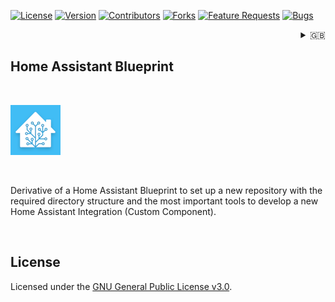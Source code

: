 [![License](https://img.shields.io/badge/License-GPLv3-green?style=plastic)](License.gpl.en.md)
[![Version](https://img.shields.io/github/v/release/nixe64/Home-Assistant-Blueprint?label=Version&style=plastic)](https://github.com/nixe64/Home-Assistant-Reloaded/releases)
[![Contributors](https://img.shields.io/github/contributors-anon/nixe64/Home-Assistant-Blueprint?label=Cuntributorse&style=plastic)](https://github.com/nixe64/Home-Assistant-Reloaded/graphs/contributors)
[![Forks](https://img.shields.io/github/forks/nixe64/Home-Assistant-Blueprint?label=Forks&style=plastic)](https://github.com/nixe64/Home-Assistant-Reloaded/network/members)
[![Feature Requests](https://img.shields.io/github/issues/nixe64/Home-Assistant-Blueprint/feature-request.svg?style=plastic&label=Feature%20Requests)](https://github.com/nixe64/Home-Assistant-Blueprint/issues?q=is%3Aopen+is%3Aissue+label%3Afeature-request+sort%3Areactions-%2B1-desc)
[![Bugs](https://img.shields.io/github/issues/nixe64/Home-Assistant-Blueprint/bug.svg?style=plastic&label=Bug%Reports)](https://github.com/nixe64/Home-Assistant-Blueprint/issues?utf8=✓&q=is%3Aissue+is%3Aopen+label%3Abug)

<div align="right">
<details>
<summary>🇬🇧</summary>
    <a href="ReadMe.md">🇩🇪 deutsch</a><br/>
    🇬🇧 english
</details>
</div>

## Home Assistant Blueprint

<br/>

[![Logo](images/hassio-icon.png)](https://aws.amazon.com/de/polly/)

<br/>

Derivative of a Home Assistant Blueprint to set up a new repository with the required directory structure and the most important tools
to develop a new Home Assistant Integration (Custom Component).

<br/>

<!--
## About The Project

<p align="center">
<a href="https://example.com"><img src="images/logo.jpg" alt="Projekt-Logo" width="348px"></a>
</p>

Derivative of the Home Assistant Integration "Amazon Polly".

<!--
### Built With

This section should list any major frameworks/libraries needed to launch your project. Leave any add-ons/plugins for the Acknowledgments section. Here are a few examples.

* [Best-README-Template](https://github.com/othneildrew/Best-README-Template)
* [Visual Studio Code](https://code.visualstudio.com/)

## Getting Started

To use this template for your own projects, just use the "Use this template" button
on GitHub or fork this repository. If you put it in your .github repo
on GitHub, the files in that repository will be used as default for your projects,
that don't have their own community files yet (at least if you have an Enterprise Account).


### Prerequisites

Before you start editing your community files, you should become familiar with the syntax of the
.md files on GitHub. A possible starting point would be the official documentation in [GitHub Docs](https://docs.github.com/en/enterprise-cloud@latest/get-started/writing-on-github/getting-started-with-writing-and-formatting) or the [Markdown Guide](https://www.markdownguide.org/basic-syntax).

Also, it might help if you look around for a "badge maker" (such as
[Shields.io](https://shields.io)) so you can decorate your files with some badges.

I also recommend a development environment of your choice (e.g. Visual Studio Code) and some programs
for image editing (i usually use GIMP and InkScape).

### Installation

This template does not rely on any external dependencies or services.

## Usage

Use this space to show useful examples of how a project can be used. Additional screenshots, code examples and demos work well in this space. You may also link to more resources.

_For more examples, please refer to the [Documentation](https://example.com)_

## Roadmap

- [x] Implement change log.
- [ ] Add extra templates with examples.
- [ ] Add "Components" document to easily copy sections of community files
- [ ] Multi-language support
     - [ ] Chinese
     - [x] German
     - [x] English
     - [ ] Spanish

For a complete list of proposed features (and known issues), see [open issues](https://github.com/othneildrew/Best-README-Template/issues).

## Contributing

Contributions are what make the open source community such a great place to learn, inspire, and create. Any contributions you make are **much appreciated**.

If interested, please read [Contributing to my projects](contributing/Contribute.en.md) and the [Contributor Covenant Code of Conduct](contributing/CodeOfConduct.en.md).
-->

## License

Licensed under the [GNU General Public License v3.0](../LICENSE.en.md).

<!-- 
## Contact

Andreas Nixdorf \([nixe64](https://github.com/nixe64/")\)
       
If you have suggestions for new features or would like to report a bug, please use the GitHub Issues.

If you want to collaborate on this template, just send me a pull request.


## Acknowledgments

Thanks to <a href="(https://github.com/othneildrew">Othneil Drew</a> for his great 
["Best-README-Template"](https://github.com/othneildrew/Best-README-Template).
-->